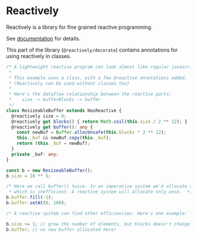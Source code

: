 # Reactively

Reactively is a library for fine grained reactive programming.

See [documentation](https://github.com/modderme123/reactively#readme])
for details.

This part of the library (`@reactively/decorate`)
contains annotations for using reactively in classes.

```ts
/* A lightweight reactive program can look almost like regular javascript programming.
 *
 * This example uses a class, with a few @reactive annotations added.
 * (Reactively can be used without classes too)
 *
 * Here's the dataflow relationship between the reactive parts:
 *    size -> bufferBlocks -> buffer
 */
class ResizeableBuffer extends HasReactive {
  @reactively size = 0;
  @reactively get blocks() { return Math.ceil(this.size / 2 ** 12); }
  @reactively get buffer(): any {
    const newBuf = Buffer.allocUnsafe(this.blocks * 2 ** 12);
    this._buf && newBuf.copy(this._buf);
    return (this._buf = newBuf);
  }
  private _buf: any;
}

const b = new ResizeableBuffer();
b.size = 10 ** 5;

/* Here we call buffer() twice. In an imperative system we'd allocate twice
 * which is inefficient. A reactive system will allocate only once.  */
b.buffer.fill(-1);
b.buffer.setAt(0, 100);

/* A reactive system can find other efficiencies. Here's one example: */

b.size += 1; // grow the number of elements, but blocks doesn't change
b.buffer; // no new buffer allocated here!
```
